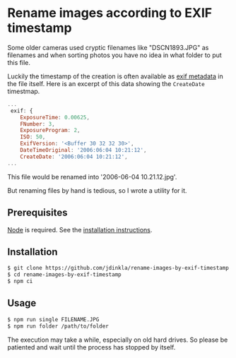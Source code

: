 # Rename images according to EXIF timestamp

Some older cameras used cryptic filenames like "DSCN1893.JPG" as filenames and when sorting photos you have no idea in what folder to put this file.

Luckily the timestamp of the creation is often available as [exif metadata](https://en.wikipedia.org/wiki/Exif) in the file itself. Here is an excerpt of this data showing the `CreateDate` timestmap.

```js
...
 exif: {
    ExposureTime: 0.00625,
    FNumber: 3,
    ExposureProgram: 2,
    ISO: 50,
    ExifVersion: '<Buffer 30 32 32 30>',
    DateTimeOriginal: '2006:06:04 10:21:12',
    CreateDate: '2006:06:04 10:21:12',
...    
```

This file would be renamed into '2006-06-04 10.21.12.jpg'.

But renaming files by hand is tedious, so I wrote a utility for it.

## Prerequisites

[Node](https://nodejs.org/en/) is required. See the [installation instructions](https://nodejs.org/en/download/package-manager/).

## Installation

```bash
$ git clone https://github.com/jdinkla/rename-images-by-exif-timestamp.git
$ cd rename-images-by-exif-timestamp
$ npm ci
```

## Usage

```bash
$ npm run single FILENAME.JPG
$ npm run folder /path/to/folder
```

The execution may take a while, especially on old hard drives. So please be patiented and wait until the process has stopped by itself.
